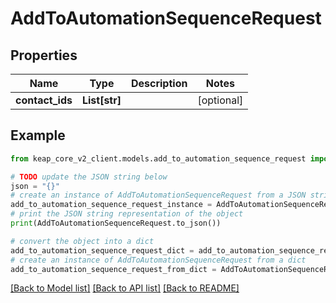 # AddToAutomationSequenceRequest


## Properties

Name | Type | Description | Notes
------------ | ------------- | ------------- | -------------
**contact_ids** | **List[str]** |  | [optional] 

## Example

```python
from keap_core_v2_client.models.add_to_automation_sequence_request import AddToAutomationSequenceRequest

# TODO update the JSON string below
json = "{}"
# create an instance of AddToAutomationSequenceRequest from a JSON string
add_to_automation_sequence_request_instance = AddToAutomationSequenceRequest.from_json(json)
# print the JSON string representation of the object
print(AddToAutomationSequenceRequest.to_json())

# convert the object into a dict
add_to_automation_sequence_request_dict = add_to_automation_sequence_request_instance.to_dict()
# create an instance of AddToAutomationSequenceRequest from a dict
add_to_automation_sequence_request_from_dict = AddToAutomationSequenceRequest.from_dict(add_to_automation_sequence_request_dict)
```
[[Back to Model list]](../README.md#documentation-for-models) [[Back to API list]](../README.md#documentation-for-api-endpoints) [[Back to README]](../README.md)


